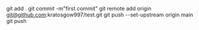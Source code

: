 git add .
git commit -m"first commit"
git remote add origin git@github.com:kratosgow997/test.git
git push --set-upstream origin main
git push
